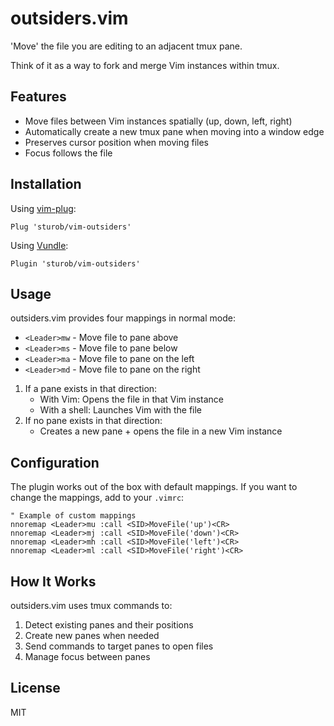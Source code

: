 # outsiders.vim

'Move' the file you are editing to an adjacent tmux pane.

Think of it as a way to fork and merge Vim instances within tmux.

## Features

- Move files between Vim instances spatially (up, down, left, right)
- Automatically create a new tmux pane when moving into a window edge
- Preserves cursor position when moving files
- Focus follows the file

## Installation

Using [vim-plug](https://github.com/junegunn/vim-plug):
```viml
Plug 'sturob/vim-outsiders'
```

Using [Vundle](https://github.com/VundleVim/Vundle.vim):
```viml
Plugin 'sturob/vim-outsiders'
```

## Usage

outsiders.vim provides four mappings in normal mode:

- `<Leader>mw` - Move file to pane above
- `<Leader>ms` - Move file to pane below
- `<Leader>ma` - Move file to pane on the left
- `<Leader>md` - Move file to pane on the right

1. If a pane exists in that direction:
   - With Vim: Opens the file in that Vim instance
   - With a shell: Launches Vim with the file
2. If no pane exists in that direction:
   - Creates a new pane + opens the file in a new Vim instance

## Configuration

The plugin works out of the box with default mappings. If you want to change the mappings, add to your `.vimrc`:

```viml
" Example of custom mappings
nnoremap <Leader>mu :call <SID>MoveFile('up')<CR>
nnoremap <Leader>mj :call <SID>MoveFile('down')<CR>
nnoremap <Leader>mh :call <SID>MoveFile('left')<CR>
nnoremap <Leader>ml :call <SID>MoveFile('right')<CR>
```

## How It Works

outsiders.vim uses tmux commands to:
1. Detect existing panes and their positions
2. Create new panes when needed
3. Send commands to target panes to open files
4. Manage focus between panes

## License

MIT
